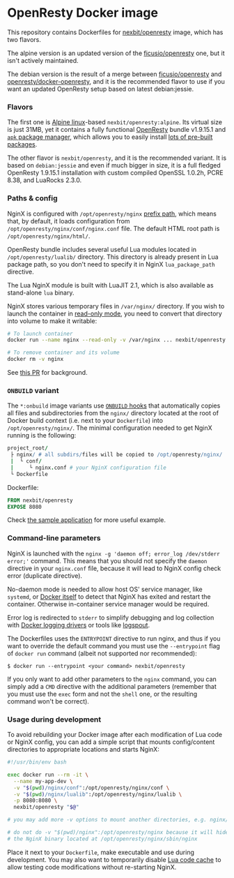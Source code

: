 # OpenResty Docker image

This repository contains Dockerfiles for [nexbit/openresty](https://hub.docker.com/r/nexbit/openresty/) image, which has two flavors.

The alpine version is an updated version of the [ficusio/openresty](https://github.com/ficusio/openresty) one, but it isn't actively maintained.

The debian version is the result of a merge between [ficusio/openresty](https://github.com/ficusio/openresty) and [openresty/docker-openresty](https://github.com/openresty/docker-openresty), and it is the recommended flavor to use if you want an updated OpenResty setup based on latest debian:jessie.

### Flavors

The first one is [Alpine linux](https://hub.docker.com/_/alpine/)-based `nexbit/openresty:alpine`. Its virtual size is just 31MB, yet it contains a fully functional [OpenResty](http://openresty.org) bundle v1.9.15.1 and [`apk` package manager](http://wiki.alpinelinux.org/wiki/Alpine_Linux_package_management), which allows you to easily install [lots of  pre-built packages](https://pkgs.alpinelinux.org/packages).

The other flavor is `nexbit/openresty`, and it is the recommended variant. It is based on `debian:jessie` and even if much bigger in size, it is a full fledged OpenResty 1.9.15.1 installation with custom compiled OpenSSL 1.0.2h, PCRE 8.38, and LuaRocks 2.3.0.

### Paths & config

NginX is configured with `/opt/openresty/nginx` [prefix path](http://nginx.org/en/docs/configure.html), which means that, by default, it loads configuration from `/opt/openresty/nginx/conf/nginx.conf` file. The default HTML root path is `/opt/openresty/nginx/html/`.

OpenResty bundle includes several useful Lua modules located in `/opt/openresty/lualib/` directory. This directory is already present in Lua package path, so you don't need to specify it in NginX `lua_package_path` directive.

The Lua NginX module is built with LuaJIT 2.1, which is also available as stand-alone `lua` binary.

NginX stores various temporary files in `/var/nginx/` directory. If you wish to launch the container in [read-only mode](https://github.com/docker/docker/pull/10093), you need to convert that directory into volume to make it writable:

```sh
# To launch container
docker run --name nginx --read-only -v /var/nginx ... nexbit/openresty

# To remove container and its volume
docker rm -v nginx
```

See [this PR](https://github.com/ficusio/openresty/pull/7) for background.

### `ONBUILD` variant

The `*:onbuild` image variants use [`ONBUILD` hooks](http://docs.docker.com/engine/reference/builder/#onbuild) that automatically copies all files and subdirectories from the `nginx/` directory located at the root of Docker build context (i.e. next to your `Dockerfile`) into `/opt/openresty/nginx/`. The minimal configuration needed to get NginX running is the following:

```coffee
project_root/
 ├ nginx/ # all subdirs/files will be copied to /opt/openresty/nginx/
 |  └ conf/
 |     └ nginx.conf # your NginX configuration file
 └ Dockerfile
```

Dockerfile:

```dockerfile
FROM nexbit/openresty
EXPOSE 8080
```

Check [the sample application](https://github.com/nexbit/openresty/tree/master/_example) for more useful example.

### Command-line parameters

NginX is launched with the `nginx -g 'daemon off; error_log /dev/stderr error;'` command. This means that you should not specify the `daemon` directive in your `nginx.conf` file, because it will lead to NginX config check error (duplicate directive).

No-daemon mode is needed to allow host OS' service manager, like `systemd`, or [Docker itself](http://docs.docker.com/engine/reference/commandline/cli/#restart-policies) to detect that NginX has exited and restart the container. Otherwise in-container service manager would be required.

Error log is redirected to `stderr` to simplify debugging and log collection with [Docker logging drivers](https://docs.docker.com/engine/reference/logging/overview/) or tools like [logspout](https://github.com/gliderlabs/logspout).

The Dockerfiles uses the `ENTRYPOINT` directive to run nginx, and thus if you want to override the default command you must use the `--entrypoint` flag of `docker run` command (albeit not supported nor recommended):

```text
$ docker run --entrypoint <your command> nexbit/openresty
```

If you only want to add other parameters to the `nginx` command, you can simply add a `CMD` directive with the additional parameters (remember that you must use the `exec` form and not the `shell` one, or the resulting command won't be correct).

### Usage during development

To avoid rebuilding your Docker image after each modification of Lua code or NginX config, you can add a simple script that mounts config/content directories to appropriate locations and starts NginX:

```bash
#!/usr/bin/env bash

exec docker run --rm -it \
  --name my-app-dev \
  -v "$(pwd)/nginx/conf":/opt/openresty/nginx/conf \
  -v "$(pwd)/nginx/lualib":/opt/openresty/nginx/lualib \
  -p 8080:8080 \
  nexbit/openresty "$@"

# you may add more -v options to mount another directories, e.g. nginx/html/

# do not do -v "$(pwd)/nginx":/opt/openresty/nginx because it will hide
# the NginX binary located at /opt/openresty/nginx/sbin/nginx
```

Place it next to your `Dockerfile`, make executable and use during development. You may also want to temporarily disable [Lua code cache](https://github.com/openresty/lua-nginx-module#lua_code_cache) to allow testing code modifications without re-starting NginX.
